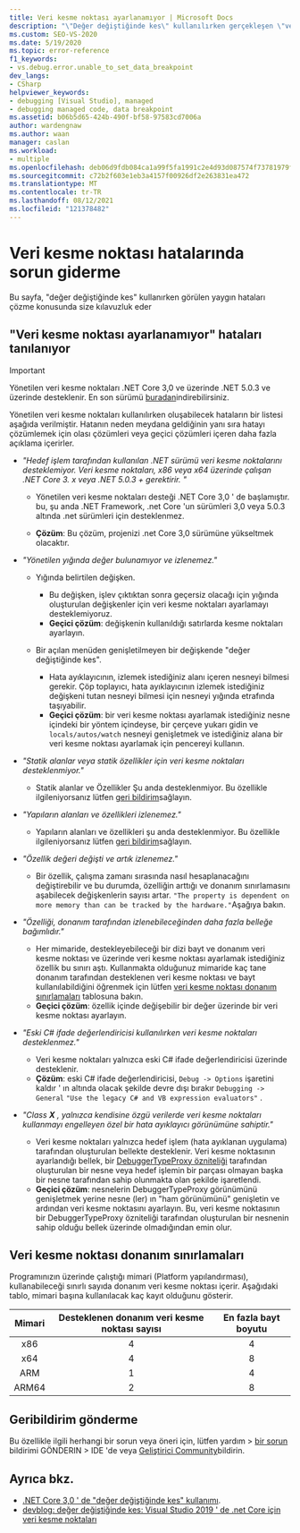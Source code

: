 ```yaml
---
title: Veri kesme noktası ayarlanamıyor | Microsoft Docs
description: "\"Değer değiştiğinde kes\" kullanılırken gerçekleşen \"veri kesme noktası hataları ayarlanamıyor\" açıklamalarını, çözümlerini ve geçici çözümlerini bulun."
ms.custom: SEO-VS-2020
ms.date: 5/19/2020
ms.topic: error-reference
f1_keywords:
- vs.debug.error.unable_to_set_data_breakpoint
dev_langs:
- CSharp
helpviewer_keywords:
- debugging [Visual Studio], managed
- debugging managed code, data breakpoint
ms.assetid: b06b5d65-424b-490f-bf58-97583cd7006a
author: wardengnaw
ms.author: waan
manager: caslan
ms.workload:
- multiple
ms.openlocfilehash: deb06d9fdb084ca1a99f5fa1991c2e4d93d087574f73781979f630db973c22d5
ms.sourcegitcommit: c72b2f603e1eb3a4157f00926df2e263831ea472
ms.translationtype: MT
ms.contentlocale: tr-TR
ms.lasthandoff: 08/12/2021
ms.locfileid: "121378482"
---
```

# <a name="troubleshooting-data-breakpoint-errors"></a>Veri kesme noktası hatalarında sorun giderme
Bu sayfa, "değer değiştiğinde kes" kullanırken görülen yaygın hataları çözme konusunda size kılavuzluk eder

## <a name="diagnosing-unable-to-set-data-breakpoint-errors"></a>"Veri kesme noktası ayarlanamıyor" hataları tanılanıyor
> [!IMPORTANT]
> Yönetilen veri kesme noktaları .NET Core 3,0 ve üzerinde .NET 5.0.3 ve üzerinde desteklenir. En son sürümü [buradan](https://dotnet.microsoft.com/download)indirebilirsiniz.

Yönetilen veri kesme noktaları kullanılırken oluşabilecek hataların bir listesi aşağıda verilmiştir. Hatanın neden meydana geldiğinin yanı sıra hatayı çözümlemek için olası çözümleri veya geçici çözümleri içeren daha fazla açıklama içerirler.

- *"Hedef işlem tarafından kullanılan .NET sürümü veri kesme noktalarını desteklemiyor. Veri kesme noktaları, x86 veya x64 üzerinde çalışan .NET Core 3. x veya .NET 5.0.3 + gerektirir. "*

  - Yönetilen veri kesme noktaları desteği .NET Core 3,0 ' de başlamıştır. bu, şu anda .NET Framework, .net Core 'un sürümleri 3,0 veya 5.0.3 altında .net sürümleri için desteklenmez. 
    
  - **Çözüm**: Bu çözüm, projenizi .net Core 3,0 sürümüne yükseltmek olacaktır.

- *"Yönetilen yığında değer bulunamıyor ve izlenemez."*
  - Yığında belirtilen değişken.
    - Bu değişken, işlev çıktıktan sonra geçersiz olacağı için yığında oluşturulan değişkenler için veri kesme noktaları ayarlamayı desteklemiyoruz.
    - **Geçici çözüm**: değişkenin kullanıldığı satırlarda kesme noktaları ayarlayın.

  - Bir açılan menüden genişletilmeyen bir değişkende "değer değiştiğinde kes".
    - Hata ayıklayıcının, izlemek istediğiniz alanı içeren nesneyi bilmesi gerekir. Çöp toplayıcı, hata ayıklayıcının izlemek istediğiniz değişkeni tutan nesneyi bilmesi için nesneyi yığında etrafında taşıyabilir. 
    - **Geçici çözüm**: bir veri kesme noktası ayarlamak istediğiniz nesne içindeki bir yöntem içindeyse, bir çerçeve yukarı gidin ve `locals/autos/watch` nesneyi genişletmek ve istediğiniz alana bir veri kesme noktası ayarlamak için pencereyi kullanın.

- *"Statik alanlar veya statik özellikler için veri kesme noktaları desteklenmiyor."*
    
  - Statik alanlar ve Özellikler Şu anda desteklenmiyor. Bu özellikle ilgileniyorsanız lütfen [geri bildirim](#provide-feedback)sağlayın.

- *"Yapıların alanları ve özellikleri izlenemez."*

  - Yapıların alanları ve özellikleri şu anda desteklenmiyor. Bu özellikle ilgileniyorsanız lütfen [geri bildirim](#provide-feedback)sağlayın.

- *"Özellik değeri değişti ve artık izlenemez."*

  - Bir özellik, çalışma zamanı sırasında nasıl hesaplanacağını değiştirebilir ve bu durumda, özelliğin arttığı ve donanım sınırlamasını aşabilecek değişkenlerin sayısı artar. `"The property is dependent on more memory than can be tracked by the hardware."`Aşağıya bakın.

- *"Özelliği, donanım tarafından izlenebileceğinden daha fazla belleğe bağımlıdır."*
    
  - Her mimaride, destekleyebileceği bir dizi bayt ve donanım veri kesme noktası ve üzerinde veri kesme noktası ayarlamak istediğiniz özellik bu sınırı aştı. Kullanmakta olduğunuz mimaride kaç tane donanım tarafından desteklenen veri kesme noktası ve bayt kullanılabildiğini öğrenmek için lütfen [veri kesme noktası donanım sınırlamaları](#data-breakpoint-hardware-limitations) tablosuna bakın. 
  - **Geçici çözüm**: özellik içinde değişebilir bir değer üzerinde bir veri kesme noktası ayarlayın.

- *"Eski C# ifade değerlendiricisi kullanılırken veri kesme noktaları desteklenmez."*

  - Veri kesme noktaları yalnızca eski C# ifade değerlendiricisi üzerinde desteklenir. 
  - **Çözüm**: eski C# ifade değerlendiricisi, `Debug -> Options` işaretini kaldır ' ın altında olacak şekilde devre dışı bırakır `Debugging -> General` `"Use the legacy C# and VB expression evaluators"` .

- *"Class **X** , yalnızca kendisine özgü verilerde veri kesme noktaları kullanmayı engelleyen özel bir hata ayıklayıcı görünümüne sahiptir."*
  
  - Veri kesme noktaları yalnızca hedef işlem (hata ayıklanan uygulama) tarafından oluşturulan bellekte desteklenir. Veri kesme noktasının ayarlandığı bellek, bir [DebuggerTypeProxy özniteliği](using-debuggertypeproxy-attribute.md) tarafından oluşturulan bir nesne veya hedef işlemin bir parçası olmayan başka bir nesne tarafından sahip olunmakta olan şekilde işaretlendi.
  - **Geçici çözüm**: nesnelerin DebuggerTypeProxy görünümünü genişletmek yerine nesne (ler) ın "ham görünümünü" genişletin ve ardından veri kesme noktasını ayarlayın. Bu, veri kesme noktasının bir DebuggerTypeProxy özniteliği tarafından oluşturulan bir nesnenin sahip olduğu bellek üzerinde olmadığından emin olur.

## <a name="data-breakpoint-hardware-limitations"></a>Veri kesme noktası donanım sınırlamaları

Programınızın üzerinde çalıştığı mimari (Platform yapılandırması), kullanabileceği sınırlı sayıda donanım veri kesme noktası içerir. Aşağıdaki tablo, mimari başına kullanılacak kaç kayıt olduğunu gösterir.

| Mimari | Desteklenen donanım veri kesme noktası sayısı | En fazla bayt boyutu|
| :-------------: |:-------------:| :-------------:|
| x86 | 4 | 4 |
| x64 | 4 | 8 |
| ARM | 1 | 4 |
| ARM64 | 2 | 8 |

## <a name="provide-feedback"></a>Geribildirim gönderme

Bu özellikle ilgili herhangi bir sorun veya öneri için, lütfen yardım > [bir sorun](../ide/how-to-report-a-problem-with-visual-studio.md) bildirimi GÖNDERIN > IDE 'de veya [Geliştirici Community](https://aka.ms/feedback/suggest?space=8)bildirin.

## <a name="see-also"></a>Ayrıca bkz.

- [.NET Core 3,0 ' de "değer değiştiğinde kes" kullanımı](using-breakpoints.md#BKMK_set_a_data_breakpoint_native_cplusplus).
- [devblog: değer değiştiğinde kes: Visual Studio 2019 ' de .net Core için veri kesme noktaları](https://devblogs.microsoft.com/visualstudio/break-when-value-changes-data-breakpoints-for-net-core-in-visual-studio-2019/)
